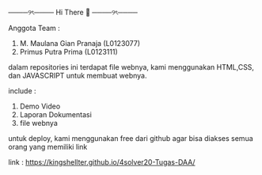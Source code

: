────୨ৎ────
Hi There 👋
────୨ৎ────

Anggota Team :
1. M. Maulana Gian Pranaja  (L0123077)
2. Primus Putra Prima       (L0123111)

dalam repositories ini terdapat file webnya, kami menggunakan HTML,CSS, dan JAVASCRIPT untuk membuat webnya.

include : 
1. Demo Video 
2. Laporan Dokumentasi
3. file webnya

untuk deploy, kami menggunakan free dari github agar bisa diakses semua orang yang memiliki link

link : https://kingshellter.github.io/4solver20-Tugas-DAA/

